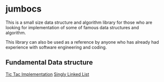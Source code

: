 # jumbocs

This is a small size data structure and algorithm library for those who are looking for implementation
of some of famous data structures and algorithm.

This library can also be used as a reference by anyone who has already had experience with software engineering and coding.

## Fundamental Data structure 
[Tic Tac Implementation]()
[Singly Linked List]()
